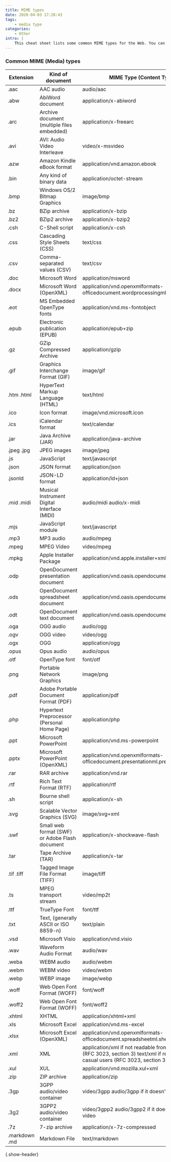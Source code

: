 ```yaml
---
title: MIME types
date: 2020-04-03 17:28:43
tags:
    - media type
categories:
    - Other
intro: |
    This cheat sheet lists some common MIME types for the Web. You can look in the [IANA/MIME Media Types registry](http://www.iana.org/assignments/media-types/index.html) which contains all registered MIME types.
---
```


### Common MIME (Media) types
| Extension       | Kind of document                                 | MIME Type \(Content Type\)                                                                                                               |
|-----------------|--------------------------------------------------|------------------------------------------------------------------------------------------------------------------------------------------|
| \.aac           | AAC audio                                        | audio/aac                                                                                                                                |
| \.abw           | AbiWord document                                 | application/x\-abiword                                                                                                                   |
| \.arc           | Archive document \(multiple files embedded\)     | application/x\-freearc                                                                                                                   |
| \.avi           | AVI: Audio Video Interleave                      | video/x\-msvideo                                                                                                                         |
| \.azw           | Amazon Kindle eBook format                       | application/vnd\.amazon\.ebook                                                                                                           |
| \.bin           | Any kind of binary data                          | application/octet\-stream                                                                                                                |
| \.bmp           | Windows OS/2 Bitmap Graphics                     | image/bmp                                                                                                                                |
| \.bz            | BZip archive                                     | application/x\-bzip                                                                                                                      |
| \.bz2           | BZip2 archive                                    | application/x\-bzip2                                                                                                                     |
| \.csh           | C\-Shell script                                  | application/x\-csh                                                                                                                       |
| \.css           | Cascading Style Sheets \(CSS\)                   | text/css                                                                                                                                 |
| \.csv           | Comma\-separated values \(CSV\)                  | text/csv                                                                                                                                 |
| \.doc           | Microsoft Word                                   | application/msword                                                                                                                       |
| \.docx          | Microsoft Word \(OpenXML\)                       | application/vnd\.openxmlformats\-officedocument\.wordprocessingml\.document                                                              |
| \.eot           | MS Embedded OpenType fonts                       | application/vnd\.ms\-fontobject                                                                                                          |
| \.epub          | Electronic publication \(EPUB\)                  | application/epub\+zip                                                                                                                    |
| \.gz            | GZip Compressed Archive                          | application/gzip                                                                                                                         |
| \.gif           | Graphics Interchange Format \(GIF\)              | image/gif                                                                                                                                |
| \.htm \.html    | HyperText Markup Language \(HTML\)               | text/html                                                                                                                                |
| \.ico           | Icon format                                      | image/vnd\.microsoft\.icon                                                                                                               |
| \.ics           | iCalendar format                                 | text/calendar                                                                                                                            |
| \.jar           | Java Archive \(JAR\)                             | application/java\-archive                                                                                                                |
| \.jpeg \.jpg    | JPEG images                                      | image/jpeg                                                                                                                               |
| \.js            | JavaScript                                       | text/javascript                                                                                                                          |
| \.json          | JSON format                                      | application/json                                                                                                                         |
| \.jsonld        | JSON\-LD format                                  | application/ld\+json                                                                                                                     |
| \.mid \.midi    | Musical Instrument Digital Interface \(MIDI\)    | audio/midi audio/x\-midi                                                                                                                 |
| \.mjs           | JavaScript module                                | text/javascript                                                                                                                          |
| \.mp3           | MP3 audio                                        | audio/mpeg                                                                                                                               |
| \.mpeg          | MPEG Video                                       | video/mpeg                                                                                                                               |
| \.mpkg          | Apple Installer Package                          | application/vnd\.apple\.installer\+xml                                                                                                   |
| \.odp           | OpenDocument presentation document               | application/vnd\.oasis\.opendocument\.presentation                                                                                       |
| \.ods           | OpenDocument spreadsheet document                | application/vnd\.oasis\.opendocument\.spreadsheet                                                                                        |
| \.odt           | OpenDocument text document                       | application/vnd\.oasis\.opendocument\.text                                                                                               |
| \.oga           | OGG audio                                        | audio/ogg                                                                                                                                |
| \.ogv           | OGG video                                        | video/ogg                                                                                                                                |
| \.ogx           | OGG                                              | application/ogg                                                                                                                          |
| \.opus          | Opus audio                                       | audio/opus                                                                                                                               |
| \.otf           | OpenType font                                    | font/otf                                                                                                                                 |
| \.png           | Portable Network Graphics                        | image/png                                                                                                                                |
| \.pdf           | Adobe Portable Document Format \(PDF\)           | application/pdf                                                                                                                          |
| \.php           | Hypertext Preprocessor \(Personal Home Page\)    | application/php                                                                                                                          |
| \.ppt           | Microsoft PowerPoint                             | application/vnd\.ms\-powerpoint                                                                                                          |
| \.pptx          | Microsoft PowerPoint \(OpenXML\)                 | application/vnd\.openxmlformats\-officedocument\.presentationml\.presentation                                                            |
| \.rar           | RAR archive                                      | application/vnd\.rar                                                                                                                     |
| \.rtf           | Rich Text Format \(RTF\)                         | application/rtf                                                                                                                          |
| \.sh            | Bourne shell script                              | application/x\-sh                                                                                                                        |
| \.svg           | Scalable Vector Graphics \(SVG\)                 | image/svg\+xml                                                                                                                           |
| \.swf           | Small web format \(SWF\) or Adobe Flash document | application/x\-shockwave\-flash                                                                                                          |
| \.tar           | Tape Archive \(TAR\)                             | application/x\-tar                                                                                                                       |
| \.tif \.tiff    | Tagged Image File Format \(TIFF\)                | image/tiff                                                                                                                               |
| \.ts            | MPEG transport stream                            | video/mp2t                                                                                                                               |
| \.ttf           | TrueType Font                                    | font/ttf                                                                                                                                 |
| \.txt           | Text, \(generally ASCII or ISO 8859\-n\)         | text/plain                                                                                                                               |
| \.vsd           | Microsoft Visio                                  | application/vnd\.visio                                                                                                                   |
| \.wav           | Waveform Audio Format                            | audio/wav                                                                                                                                |
| \.weba          | WEBM audio                                       | audio/webm                                                                                                                               |
| \.webm          | WEBM video                                       | video/webm                                                                                                                               |
| \.webp          | WEBP image                                       | image/webp                                                                                                                               |
| \.woff          | Web Open Font Format \(WOFF\)                    | font/woff                                                                                                                                |
| \.woff2         | Web Open Font Format \(WOFF\)                    | font/woff2                                                                                                                               |
| \.xhtml         | XHTML                                            | application/xhtml\+xml                                                                                                                   |
| \.xls           | Microsoft Excel                                  | application/vnd\.ms\-excel                                                                                                               |
| \.xlsx          | Microsoft Excel \(OpenXML\)                      | application/vnd\.openxmlformats\-officedocument\.spreadsheetml\.sheet                                                                    |
| \.xml           | XML                                              | application/xml if not readable from casual users \(RFC 3023, section 3\) text/xml if readable from casual users \(RFC 3023, section 3\) |
| \.xul           | XUL                                              | application/vnd\.mozilla\.xul\+xml                                                                                                       |
| \.zip           | ZIP archive                                      | application/zip                                                                                                                          |
| \.3gp           | 3GPP audio/video container                       | video/3gpp audio/3gpp if it doesn't contain video                                                                                        |
| \.3g2           | 3GPP2 audio/video container                      | video/3gpp2 audio/3gpp2 if it doesn't contain video                                                                                      |
| \.7z            | 7\-zip archive                                   | application/x\-7z\-compressed                                                                                                            |
| \.markdown \.md | Markdown File                                    | text/markdown                                                                                                                            |
 {.show-header}




